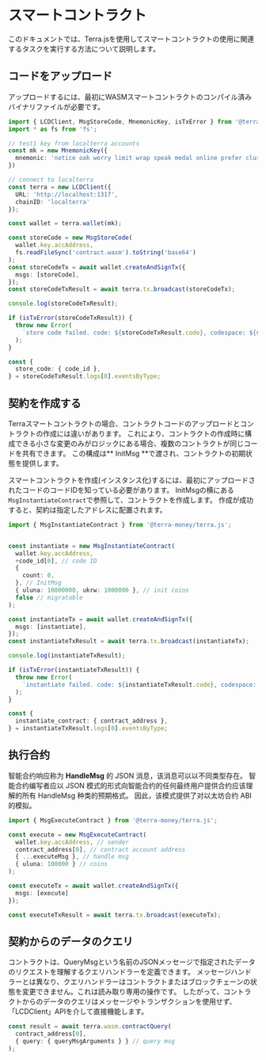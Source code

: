 # スマートコントラクト

このドキュメントでは、Terra.jsを使用してスマートコントラクトの使用に関連するタスクを実行する方法について説明します。

## コードをアップロード

アップロードするには、最初にWASMスマートコントラクトのコンパイル済みバイナリファイルが必要です。  

```ts
import { LCDClient, MsgStoreCode, MnemonicKey, isTxError } from '@terra-money/terra.js';
import * as fs from 'fs';

// test1 key from localterra accounts
const mk = new MnemonicKey({
  mnemonic: 'notice oak worry limit wrap speak medal online prefer cluster roof addict wrist behave treat actual wasp year salad speed social layer crew genius'
})

// connect to localterra
const terra = new LCDClient({
  URL: 'http://localhost:1317',
  chainID: 'localterra'
});

const wallet = terra.wallet(mk);

const storeCode = new MsgStoreCode(
  wallet.key.accAddress,
  fs.readFileSync('contract.wasm').toString('base64')
);
const storeCodeTx = await wallet.createAndSignTx({
  msgs: [storeCode],
});
const storeCodeTxResult = await terra.tx.broadcast(storeCodeTx);

console.log(storeCodeTxResult);

if (isTxError(storeCodeTxResult)) {
  throw new Error(
    `store code failed. code: ${storeCodeTxResult.code}, codespace: ${storeCodeTxResult.codespace}, raw_log: ${storeCodeTxResult.raw_log}`
  );
}

const {
  store_code: { code_id },
} = storeCodeTxResult.logs[0].eventsByType;
```

## 契約を作成する

Terraスマートコントラクトの場合、コントラクトコードのアップロードとコントラクトの作成には違いがあります。 これにより、コントラクトの作成時に構成できる小さな変更のみがロジックにある場合、複数のコントラクトが同じコードを共有できます。 この構成は** InitMsg **で渡され、コントラクトの初期状態を提供します。

スマートコントラクトを作成(インスタンス化)するには、最初にアップロードされたコードのコードIDを知っている必要があります。 InitMsgの横にある `MsgInstantiateContract`で参照して、コントラクトを作成します。 作成が成功すると、契約は指定したアドレスに配置されます。 

```ts
import { MsgInstantiateContract } from '@terra-money/terra.js';


const instantiate = new MsgInstantiateContract(
  wallet.key.accAddress,
  +code_id[0], // code ID
  {
    count: 0,
  }, // InitMsg
  { uluna: 10000000, ukrw: 1000000 }, // init coins
  false // migratable
);

const instantiateTx = await wallet.createAndSignTx({
  msgs: [instantiate],
});
const instantiateTxResult = await terra.tx.broadcast(instantiateTx);

console.log(instantiateTxResult);

if (isTxError(instantiateTxResult)) {
  throw new Error(
    `instantiate failed. code: ${instantiateTxResult.code}, codespace: ${instantiateTxResult.codespace}, raw_log: ${instantiateTxResult.raw_log}`
  );
}

const {
  instantiate_contract: { contract_address },
} = instantiateTxResult.logs[0].eventsByType;
```

## 执行合约

智能合约响应称为 **HandleMsg** 的 JSON 消息，该消息可以以不同类型存在。 智能合约编写者应以 JSON 模式的形式向智能合约的任何最终用户提供合约应该理解的所有 HandleMsg 种类的预期格式。 因此，该模式提供了对以太坊合约 ABI 的模拟。 

```ts
import { MsgExecuteContract } from '@terra-money/terra.js';

const execute = new MsgExecuteContract(
  wallet.key.accAddress, // sender
  contract_address[0], // contract account address
  { ...executeMsg }, // handle msg
  { uluna: 100000 } // coins
);

const executeTx = await wallet.createAndSignTx({
  msgs: [execute]
});

const executeTxResult = await terra.tx.broadcast(executeTx);
```

## 契約からのデータのクエリ

コントラクトは、QueryMsgという名前のJSONメッセージで指定されたデータのリクエストを理解するクエリハンドラーを定義できます。 メッセージハンドラーとは異なり、クエリハンドラーはコントラクトまたはブロックチェーンの状態を変更できません。これは読み取り専用の操作です。 したがって、コントラクトからのデータのクエリはメッセージやトランザクションを使用せず、「LCDClient」APIを介して直接機能します。
```ts
const result = await terra.wasm.contractQuery(
  contract_address[0],
  { query: { queryMsgArguments } } // query msg
);
```
